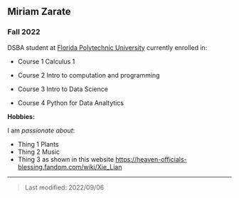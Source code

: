 ## Miriam Zarate

### Fall 2022

DSBA student at [Florida Polytechnic University](https://www.floridapoly.edu) currently enrolled in: 

- Course 1
Calculus 1

- Course 2
Intro to computation and programming

- Course 3
Intro to Data Science

- Course 4
Python for Data Analtytics

**Hobbies:**

I am _passionate about_: 

- Thing 1
Plants 
- Thing 2
Music
- Thing 3 as shown in this website <https://heaven-officials-blessing.fandom.com/wiki/Xie_Lian>

***

> Last modified: 2022/09/06
